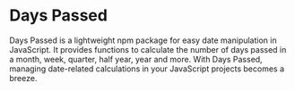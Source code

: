 # Days Passed
Days Passed is a lightweight npm package for easy date manipulation in JavaScript. It provides functions to calculate the number of days passed in a month, week, quarter, half year, year and more. With Days Passed, managing date-related calculations in your JavaScript projects becomes a breeze.
